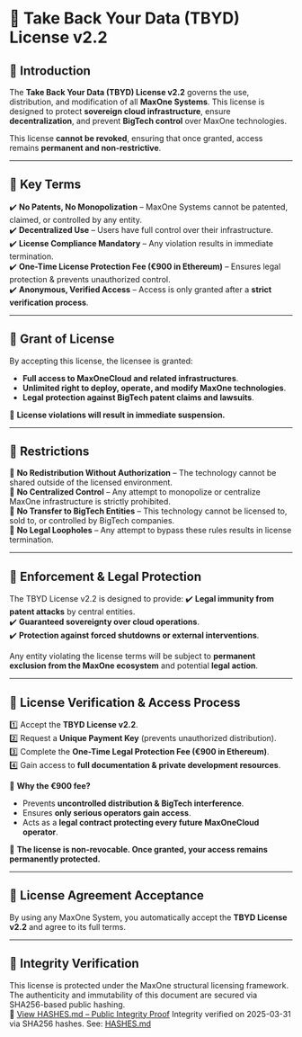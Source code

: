 # 📜 Take Back Your Data (TBYD) License v2.2

## 🔹 Introduction
The **Take Back Your Data (TBYD) License v2.2** governs the use, distribution, and modification of all **MaxOne Systems**. This license is designed to protect **sovereign cloud infrastructure**, ensure **decentralization**, and prevent **BigTech control** over MaxOne technologies.

This license **cannot be revoked**, ensuring that once granted, access remains **permanent and non-restrictive**.

---

## 🔹 Key Terms
✔️ **No Patents, No Monopolization** – MaxOne Systems cannot be patented, claimed, or controlled by any entity.  
✔️ **Decentralized Use** – Users have full control over their infrastructure.  
✔️ **License Compliance Mandatory** – Any violation results in immediate termination.  
✔️ **One-Time License Protection Fee (€900 in Ethereum)** – Ensures legal protection & prevents unauthorized control.  
✔️ **Anonymous, Verified Access** – Access is only granted after a **strict verification process**.

---

## 🔹 Grant of License
By accepting this license, the licensee is granted:
- **Full access to MaxOneCloud and related infrastructures**.
- **Unlimited right to deploy, operate, and modify MaxOne technologies**.
- **Legal protection against BigTech patent claims and lawsuits**.

🚨 **License violations will result in immediate suspension.**

---

## 🔹 Restrictions
🔹 **No Redistribution Without Authorization** – The technology cannot be shared outside of the licensed environment.  
🔹 **No Centralized Control** – Any attempt to monopolize or centralize MaxOne infrastructure is strictly prohibited.  
🔹 **No Transfer to BigTech Entities** – This technology cannot be licensed to, sold to, or controlled by BigTech companies.  
🔹 **No Legal Loopholes** – Any attempt to bypass these rules results in license termination.

---

## 🔹 Enforcement & Legal Protection
The TBYD License v2.2 is designed to provide:
✔️ **Legal immunity from patent attacks** by central entities.  
✔️ **Guaranteed sovereignty over cloud operations**.  
✔️ **Protection against forced shutdowns or external interventions**.

Any entity violating the license terms will be subject to **permanent exclusion from the MaxOne ecosystem** and potential **legal action**.

---

## 🔹 License Verification & Access Process
1️⃣ Accept the **TBYD License v2.2**.  
2️⃣ Request a **Unique Payment Key** (prevents unauthorized distribution).  
3️⃣ Complete the **One-Time Legal Protection Fee (€900 in Ethereum)**.  
4️⃣ Gain access to **full documentation & private development resources**.

🚨 **Why the €900 fee?**
- Prevents **uncontrolled distribution & BigTech interference**.  
- Ensures **only serious operators gain access**.  
- Acts as a **legal contract protecting every future MaxOneCloud operator**.  

🔐 **The license is non-revocable. Once granted, your access remains permanently protected.**

---

## 📜 License Agreement Acceptance
By using any MaxOne System, you automatically accept the **TBYD License v2.2** and agree to its full terms.

---

## 🔐 Integrity Verification
This license is protected under the MaxOne structural licensing framework.  
The authenticity and immutability of this document are secured via SHA256-based public hashing.  
📎 [View HASHES.md – Public Integrity Proof](https://github.com/TBYD-SAC/MaxOne-Wiki/blob/main/HASHES.md)
Integrity verified on 2025-03-31 via SHA256 hashes. See: [HASHES.md](./HASHES.md)

